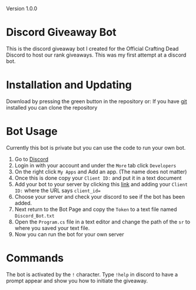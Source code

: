 Version 1.0.0

# Discord Giveaway Bot
This is the discord giveaway bot I created for the Official Crafting Dead Discord to host our rank giveaways. 
This was my first attempt at a discord bot.

# Installation and Updating
Download by pressing the green button in the repository or:
If you have [git](https://git-scm.com/book/en/v2/Getting-Started-Installing-Git) installed you can clone the repository

# Bot Usage
Currently this bot is private but you can use the code to run your own bot.
1. Go to [Discord](https://discordapp.com/)
2. Login in with your account and under the `More` tab click `Developers`
3. On the right click `My Apps` and Add an app. (The name does not matter)
4. Once this is done copy your `Client ID:` and put it in a text document
5. Add your bot to your server by clicking this [link](https://discordapp.com/api/oauth2/authorize?response_type=code&client_id=157730590492196864&scope=identify%20guilds.join&state=15773059ghq9183habn&redirect_uri=https%3A%2F%2Fnicememe.website) and adding your `Client ID:` where the URL says `client_id=`
6. Choose your server and check your discord to see if the bot has been added.
7. Next return to the Bot Page and copy the `Token` to a text file named `Discord_Bot.txt`
8. Open the `Program.cs` file in a text editor and change the path of the `sr` to where you saved your text file.
9. Now you can run the bot for your own server

# Commands
The bot is activated by the `!` character. 
Type `!help` in discord to have a prompt appear and show you how to initiate the giveaway.
